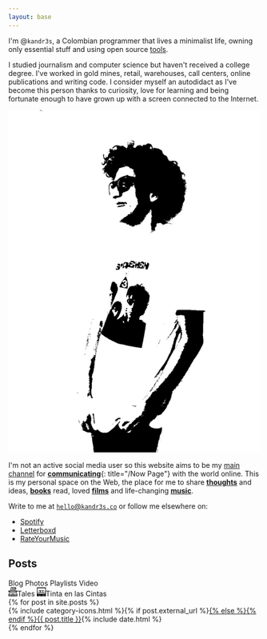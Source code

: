 ```yaml
---
layout: base
---
```

I'm <span class="highlight">@`kandr3s`</span>, a Colombian programmer that lives a minimalist life, owning only essential stuff and using open source [tools](/tools). 

I studied journalism and computer science but haven't received a college degree. I've worked in gold mines, retail, warehouses, call centers, online publications and writing code. I consider myself an autodidact as I've become this person thanks to curiosity, love for learning and being fortunate enough to have grown up with a screen connected to the Internet.

<img class="portrait" src="images/me.jpg" />

I'm not an active social media user so this website aims to be my <a href="/feed.xml" alt="kandr3s RSS Feed" title="kandr3s RSS Feed"><span class="highlight">main channel</span></a> for [**communicating**](/now){: title="/Now Page"} with the world online. This is my personal space on the Web, the place for me to share [**thoughts**](/posts) and ideas, [**books**](/books) read, loved [**films**](/films) and life-changing [**music**](/music).

Write to me at <a href="mailto:hello@kandr3s.co"><span class="highlight">`hello`@`kandr3s.co`</span></a> or follow me elsewhere on:

<ul class="menu">
    <li class="page-link"><a href="/spotify">Spotify</a></li>
    <li class="page-link"><a href="/letterboxd">Letterboxd</a></li>
    <li class="page-link"><a href="/rym">RateYourMusic</a></li>
    <!--li class="page-link"><a href="/mixcloud">Mixcloud</a></li-->
</ul>

<h2 id="posts" class="content-title">Posts</h2>

<div class="legend">
    <i class="fab fa-microblog"></i><span class="legend-text">Blog</span>
    <i class="far fa-images"></i><span class="legend-text">Photos</span>
    <i class="fab fa-spotify"></i><span class="legend-text">Playlists</span>
    <i class="fas fa-video"></i><span class="legend-text">Video</span><br />
    <img style="width: 18px; height: 18px; padding: 0; margin: 0;" src="images/typewriter.svg"><span class="legend-text">Tales</span>
    <img style="width: 18px; height: 18px; padding: 0; margin: 0;" src="images/tintaenlascintas.svg"><span class="legend-text">Tinta en las Cintas</span>
</div>
{% for post in site.posts %}
<div class="post-info">{% include category-icons.html %}{% if post.external_url %}<a class="post-title-link external" href="{{ post.external_url }}" target="_blank">{% else %}<a class="post-title-link" href="{{ post.url }}">{% endif %}{{ post.title }}</a><span class="post-date">{% include date.html %}</span>
    
</div>
{% endfor %}
